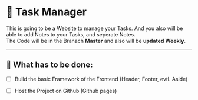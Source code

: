 # 📝 Task Manager

This is going to be a Website to manage your Tasks. And you also will be able to add Notes to your Tasks, and seperate Notes. <br>
The Code will be in the Branach **Master** and also will be **updated Weekly**. <br>

---

## 🎯 What has to be done:
- [ ] Build the basic Framework of the Frontend (Header, Footer, evtl. Aside)

- [ ] Host the Project on Github (Github pages)

